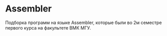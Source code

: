 # Assembler
Подборка программ на языке Assembler, которые были во 2м семестре первого курса на факультете ВМК МГУ.
